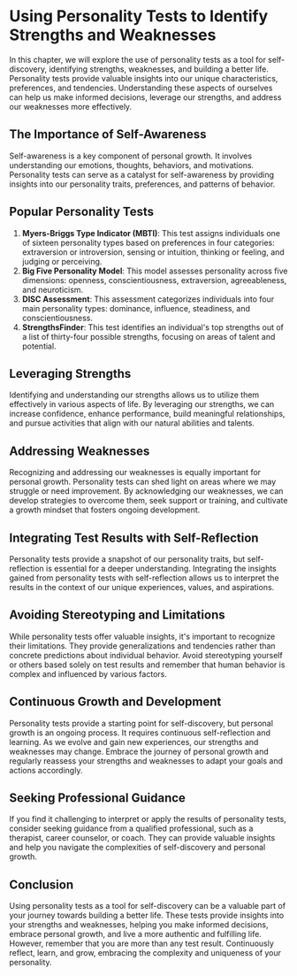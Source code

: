 Using Personality Tests to Identify Strengths and Weaknesses
=======================================================================

In this chapter, we will explore the use of personality tests as a tool for self-discovery, identifying strengths, weaknesses, and building a better life. Personality tests provide valuable insights into our unique characteristics, preferences, and tendencies. Understanding these aspects of ourselves can help us make informed decisions, leverage our strengths, and address our weaknesses more effectively.

The Importance of Self-Awareness
--------------------------------

Self-awareness is a key component of personal growth. It involves understanding our emotions, thoughts, behaviors, and motivations. Personality tests can serve as a catalyst for self-awareness by providing insights into our personality traits, preferences, and patterns of behavior.

Popular Personality Tests
-------------------------

1. **Myers-Briggs Type Indicator (MBTI)**: This test assigns individuals one of sixteen personality types based on preferences in four categories: extraversion or introversion, sensing or intuition, thinking or feeling, and judging or perceiving.
2. **Big Five Personality Model**: This model assesses personality across five dimensions: openness, conscientiousness, extraversion, agreeableness, and neuroticism.
3. **DISC Assessment**: This assessment categorizes individuals into four main personality types: dominance, influence, steadiness, and conscientiousness.
4. **StrengthsFinder**: This test identifies an individual's top strengths out of a list of thirty-four possible strengths, focusing on areas of talent and potential.

Leveraging Strengths
--------------------

Identifying and understanding our strengths allows us to utilize them effectively in various aspects of life. By leveraging our strengths, we can increase confidence, enhance performance, build meaningful relationships, and pursue activities that align with our natural abilities and talents.

Addressing Weaknesses
---------------------

Recognizing and addressing our weaknesses is equally important for personal growth. Personality tests can shed light on areas where we may struggle or need improvement. By acknowledging our weaknesses, we can develop strategies to overcome them, seek support or training, and cultivate a growth mindset that fosters ongoing development.

Integrating Test Results with Self-Reflection
---------------------------------------------

Personality tests provide a snapshot of our personality traits, but self-reflection is essential for a deeper understanding. Integrating the insights gained from personality tests with self-reflection allows us to interpret the results in the context of our unique experiences, values, and aspirations.

Avoiding Stereotyping and Limitations
-------------------------------------

While personality tests offer valuable insights, it's important to recognize their limitations. They provide generalizations and tendencies rather than concrete predictions about individual behavior. Avoid stereotyping yourself or others based solely on test results and remember that human behavior is complex and influenced by various factors.

Continuous Growth and Development
---------------------------------

Personality tests provide a starting point for self-discovery, but personal growth is an ongoing process. It requires continuous self-reflection and learning. As we evolve and gain new experiences, our strengths and weaknesses may change. Embrace the journey of personal growth and regularly reassess your strengths and weaknesses to adapt your goals and actions accordingly.

Seeking Professional Guidance
-----------------------------

If you find it challenging to interpret or apply the results of personality tests, consider seeking guidance from a qualified professional, such as a therapist, career counselor, or coach. They can provide valuable insights and help you navigate the complexities of self-discovery and personal growth.

Conclusion
----------

Using personality tests as a tool for self-discovery can be a valuable part of your journey towards building a better life. These tests provide insights into your strengths and weaknesses, helping you make informed decisions, embrace personal growth, and live a more authentic and fulfilling life. However, remember that you are more than any test result. Continuously reflect, learn, and grow, embracing the complexity and uniqueness of your personality.
